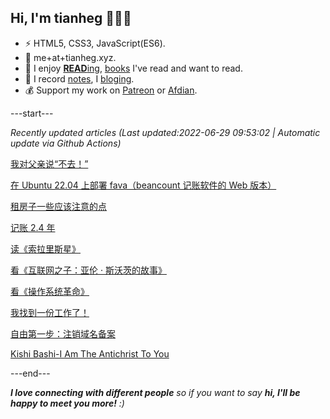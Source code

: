 
<h2>Hi, I'm tianheg 👋👨‍💻</h2>

- ⚡ HTML5, CSS3, JavaScript(ES6).
- 📧 me+at+tianheg.xyz.
- 📖 I enjoy [**READ**ing](https://www.yidajiabei.xyz/tags/reading/), [books](https://www.yidajiabei.xyz/read/) I've read and want to read.
- 📝 I record [notes](https://note.tianheg.xyz), I [bloging](https://www.yidajiabei.xyz).
- 💰 Support my work on [Patreon](https://www.patreon.com/tianheg) or [Afdian](https://afdian.net/@tianheg).

---start---

*Recently updated articles (Last updated:2022-06-29 09:53:02 | Automatic update via Github Actions)*

[我对父亲说“不去！”](https://www.yidajiabei.xyz/posts/dream-of-father/)

[在 Ubuntu 22.04 上部署 fava（beancount 记账软件的 Web 版本）](https://www.yidajiabei.xyz/posts/deploy-fava-on-ubuntu-22-04/)

[租房子一些应该注意的点](https://www.yidajiabei.xyz/posts/rent-house/)

[记账 2.4 年](https://www.yidajiabei.xyz/posts/bookkeeping-for-2.4-years/)

[读《索拉里斯星》](https://www.yidajiabei.xyz/posts/read-solaris/)

[看《互联网之子：亚伦 · 斯沃茨的故事》](https://www.yidajiabei.xyz/posts/the-internets-own-boy/)

[看《操作系统革命》](https://www.yidajiabei.xyz/posts/revolution-os/)

[我找到一份工作了！](https://www.yidajiabei.xyz/posts/i-found-a-job/)

[自由第一步：注销域名备案](https://www.yidajiabei.xyz/posts/first-step-about-free/)

[Kishi Bashi-I Am The Antichrist To You](https://www.yidajiabei.xyz/posts/kishi-bashi-i-am-the-antichrist-to-you/)

---end---

<em><b>I love connecting with different people</b> so if you want to say <b>hi, I'll be happy to meet you more!</b> :)</em>

